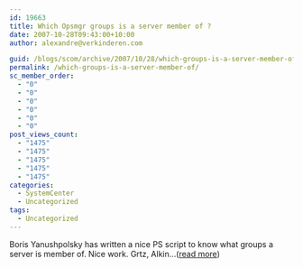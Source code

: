 ```yaml
---
id: 19663
title: Which Opsmgr groups is a server member of ?
date: 2007-10-28T09:43:00+10:00
author: alexandre@verkinderen.com

guid: /blogs/scom/archive/2007/10/28/which-groups-is-a-server-member-of.aspx
permalink: /which-groups-is-a-server-member-of/
sc_member_order:
  - "0"
  - "0"
  - "0"
  - "0"
  - "0"
  - "0"
post_views_count:
  - "1475"
  - "1475"
  - "1475"
  - "1475"
  - "1475"
categories:
  - SystemCenter
  - Uncategorized
tags:
  - Uncategorized
---
```

Boris Yanushpolsky has written a nice PS script to know what groups a server is member of. Nice work. Grtz, Alkin&#8230;([read more](http://trycatch.be/blogs/scug/archive/2007/10/28/which-groups-is-a-server-member-of.aspx))<img height="1" src="http://trycatch.be/aggbug.aspx?PostID=238" width="1" />
